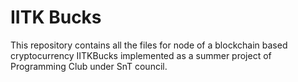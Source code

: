 # IITK Bucks
This repository contains all the files for node of a blockchain based cryptocurrency IITKBucks implemented as a summer project of Programming Club under SnT council.
